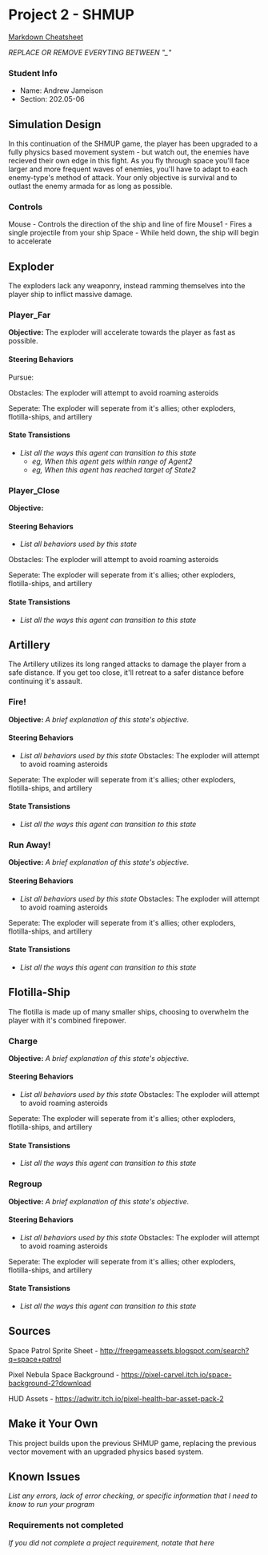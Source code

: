# Project 2 - SHMUP 

[Markdown Cheatsheet](https://github.com/adam-p/markdown-here/wiki/Markdown-Here-Cheatsheet)

_REPLACE OR REMOVE EVERYTING BETWEEN "\_"_

### Student Info

-   Name: Andrew Jameison
-   Section: 202.05-06

## Simulation Design

In this continuation of the SHMUP game, the player has been upgraded to a fully physics based movement system - but watch out, the enemies have recieved their own edge in this fight. As you fly through space you'll face larger and more frequent waves of enemies, you'll have to adapt to each enemy-type's method of attack. Your only objective is survival and to outlast the enemy armada for as long as possible.

### Controls

Mouse - Controls the direction of the ship and line of fire
Mouse1 - Fires a single projectile from your ship
Space - While held down, the ship will begin to accelerate

## Exploder

The exploders lack any weaponry, instead ramming themselves into the player ship to inflict massive damage.

### Player_Far

**Objective:** The exploder will accelerate towards the player as fast as possible.

#### Steering Behaviors

Pursue: 
     
Obstacles: The exploder will attempt to avoid roaming asteroids

Seperate: The exploder will seperate from it's allies; other exploders, flotilla-ships, and artillery
   
#### State Transistions

- _List all the ways this agent can transition to this state_
   - _eg, When this agent gets within range of Agent2_
   - _eg, When this agent has reached target of State2_
   
### Player_Close

**Objective:** 

#### Steering Behaviors

- _List all behaviors used by this state_
  
Obstacles: The exploder will attempt to avoid roaming asteroids

Seperate: The exploder will seperate from it's allies; other exploders, flotilla-ships, and artillery
   
#### State Transistions

- _List all the ways this agent can transition to this state_

## Artillery

The Artillery utilizes its long ranged attacks to damage the player from a safe distance. If you get too close, it'll retreat to a safer distance before continuing it's assault.

### Fire!

**Objective:** _A brief explanation of this state's objective._

#### Steering Behaviors

- _List all behaviors used by this state_
Obstacles: The exploder will attempt to avoid roaming asteroids

Seperate: The exploder will seperate from it's allies; other exploders, flotilla-ships, and artillery
   
#### State Transistions

- _List all the ways this agent can transition to this state_
   
### Run Away!

**Objective:** _A brief explanation of this state's objective._

#### Steering Behaviors

- _List all behaviors used by this state_
Obstacles: The exploder will attempt to avoid roaming asteroids

Seperate: The exploder will seperate from it's allies; other exploders, flotilla-ships, and artillery
   
#### State Transistions

- _List all the ways this agent can transition to this state_

## Flotilla-Ship

The flotilla is made up of many smaller ships, choosing to overwhelm the player with it's combined firepower.

### Charge

**Objective:** _A brief explanation of this state's objective._

#### Steering Behaviors

- _List all behaviors used by this state_
Obstacles: The exploder will attempt to avoid roaming asteroids

Seperate: The exploder will seperate from it's allies; other exploders, flotilla-ships, and artillery
   
#### State Transistions

- _List all the ways this agent can transition to this state_
   
### Regroup

**Objective:** _A brief explanation of this state's objective._

#### Steering Behaviors

- _List all behaviors used by this state_
Obstacles: The exploder will attempt to avoid roaming asteroids

Seperate: The exploder will seperate from it's allies; other exploders, flotilla-ships, and artillery
   
#### State Transistions

- _List all the ways this agent can transition to this state_

## Sources

Space Patrol Sprite Sheet - http://freegameassets.blogspot.com/search?q=space+patrol

Pixel Nebula Space Background - https://pixel-carvel.itch.io/space-background-2?download

HUD Assets - https://adwitr.itch.io/pixel-health-bar-asset-pack-2

## Make it Your Own

This project builds upon the previous SHMUP game, replacing the previous vector movement with an upgraded physics based system.

## Known Issues

_List any errors, lack of error checking, or specific information that I need to know to run your program_

### Requirements not completed

_If you did not complete a project requirement, notate that here_

